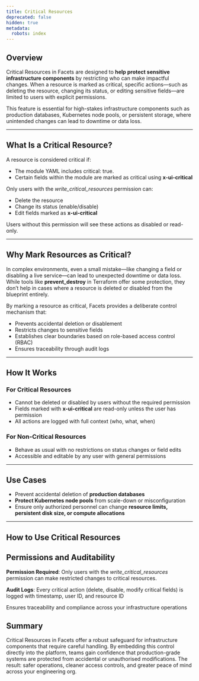 ```yaml
---
title: Critical Resources
deprecated: false
hidden: true
metadata:
  robots: index
---
```

## Overview

Critical Resources in Facets are designed to **help protect sensitive infrastructure components** by restricting who can make impactful changes. When a resource is marked as critical, specific actions—such as deleting the resource, changing its status, or editing sensitive fields—are limited to users with explicit permissions.

This feature is essential for high-stakes infrastructure components such as production databases, Kubernetes node pools, or persistent storage, where unintended changes can lead to downtime or data loss.

***

## What Is a Critical Resource?

A resource is considered critical if:

* The module YAML includes critical: true.
* Certain fields within the module are marked as critical using **x-ui-critical**

Only users with the *write\_critical\_resources* permission can:

* Delete the resource
* Change its status (enable/disable)
* Edit fields marked as **x-ui-critical**

Users without this permission will see these actions as disabled or read-only.

***

## Why Mark Resources as Critical?

In complex environments, even a small mistake—like changing a field or disabling a live service—can lead to unexpected downtime or data loss. While tools like **prevent\_destroy** in Terraform offer some protection, they don’t help in cases where a resource is deleted or disabled from the blueprint entirely.

By marking a resource as critical, Facets provides a deliberate control mechanism that:

* Prevents accidental deletion or disablement
* Restricts changes to sensitive fields
* Establishes clear boundaries based on role-based access control (RBAC)
* Ensures traceability through audit logs

***

## How It Works

### For Critical Resources

* Cannot be deleted or disabled by users without the required permission
* Fields marked with **x-ui-critical** are read-only unless the user has permission
* All actions are logged with full context (who, what, when)

### For Non-Critical Resources

* Behave as usual with no restrictions on status changes or field edits
* Accessible and editable by any user with general permissions

***

## Use Cases

* Prevent accidental deletion of **production databases**
* **Protect Kubernetes node pools** from scale-down or misconfiguration
* Ensure only authorized personnel can change **resource limits, persistent disk size, or compute allocations**

***

## How to Use Critical Resources

<Embed typeOfEmbed="jsfiddle" url="" />

## Permissions and Auditability

**Permission Required**: Only users with the *write\_critical\_resources* permission can make restricted changes to critical resources.

**Audit Logs**: Every critical action (delete, disable, modify critical fields) is logged with timestamp, user ID, and resource ID

Ensures traceability and compliance across your infrastructure operations

## Summary

Critical Resources in Facets offer a robust safeguard for infrastructure components that require careful handling. By embedding this control directly into the platform, teams gain confidence that production-grade systems are protected from accidental or unauthorised modifications. The result: safer operations, cleaner access controls, and greater peace of mind across your engineering org.